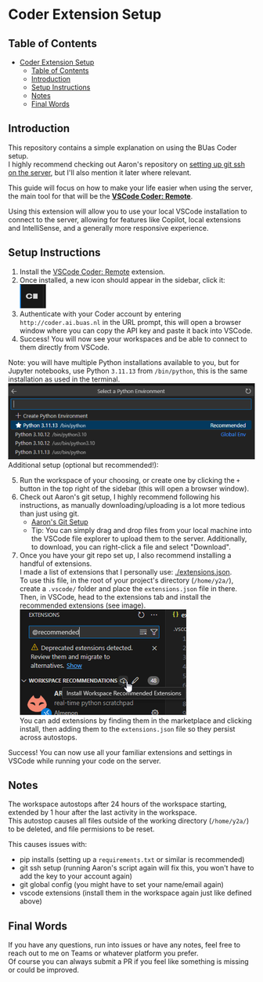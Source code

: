 # Coder Extension Setup

## Table of Contents

- [Coder Extension Setup](#coder-extension-setup)
  - [Table of Contents](#table-of-contents)
  - [Introduction](#introduction)
  - [Setup Instructions](#setup-instructions)
  - [Notes](#notes)
  - [Final Words](#final-words)

## Introduction

This repository contains a simple explanation on using the BUas Coder setup.  
I highly recommend checking out Aaron's repository on [setting up git ssh on the server](https://github.com/AaronCiuffo245484/coder_ai_setup#), but I'll also mention it later where relevant.

This guide will focus on how to make your life easier when using the server, the main tool for that will be the **[VSCode Coder: Remote](https://marketplace.visualstudio.com/items?itemName=coder.coder-remote)**.  

Using this extension will allow you to use your local VSCode installation to connect to the server, allowing for features like Copilot, local extensions and IntelliSense, and a generally more responsive experience.

## Setup Instructions

1. Install the [VSCode Coder: Remote](https://marketplace.visualstudio.com/items?itemName=coder.coder-remote) extension.
2. Once installed, a new icon should appear in the sidebar, click it:  
    ![Coder Remote Icon](./assets/coder_icon.png)
3. Authenticate with your Coder account by entering `http://coder.ai.buas.nl` in the URL prompt, this will open a browser window where you can copy the API key and paste it back into VSCode.  
4. Success! You will now see your workspaces and be able to connect to them directly from VSCode.  

Note: you will have multiple Python installations available to you, but for Jupyter notebooks, use Python `3.11.13` from `/bin/python`, this is the same installation as used in the terminal.  
![Python Interpreter](./assets/python_interpreter.png)  
Additional setup (optional but recommended!):

5. Run the workspace of your choosing, or create one by clicking the `+` button in the top right of the sidebar (this will open a browser window).
6. Check out Aaron's git setup, I highly recommend following his instructions, as manually downloading/uploading is a lot more tedious than just using git.
    - [Aaron's Git Setup](https://github.com/AaronCiuffo245484/coder_ai_setup)
    - Tip: You can simply drag and drop files from your local machine into the VSCode file explorer to upload them to the server. Additionally, to download, you can right-click a file and select "Download".
7. Once you have your git repo set up, I also recommend installing a handful of extensions.  
I made a list of extensions that I personally use: [./extensions.json](./extensions.json).  
To use this file, in the root of your project's directory (`/home/y2a/`), create a `.vscode/` folder and place the `extensions.json` file in there.  
Then, in VSCode, head to the extensions tab and install the recommended extensions (see image).  
![Install Recommended Extensions](./assets/recommended_extensions.png)  
You can add extensions by finding them in the marketplace and clicking install, then adding them to the `extensions.json` file so they persist across autostops.

Success! You can now use all your familiar extensions and settings in VSCode while running your code on the server.  

## Notes

The workspace autostops after 24 hours of the workspace starting, extended by 1 hour after the last activity in the workspace.  
This autostop causes all files outside of the working directory (`/home/y2a/`) to be deleted, and file permisions to be reset.  

This causes issues with:

- pip installs (setting up a `requirements.txt` or similar is recommended)
- git ssh setup (running Aaron's script again will fix this, you won't have to add the key to your account again)
- git global config (you might have to set your name/email again)
- vscode extensions (install them in the workspace again just like defined above)

## Final Words

If you have any questions, run into issues or have any notes, feel free to reach out to me on Teams or whatever platform you prefer.  
Of course you can always submit a PR if you feel like something is missing or could be improved.
